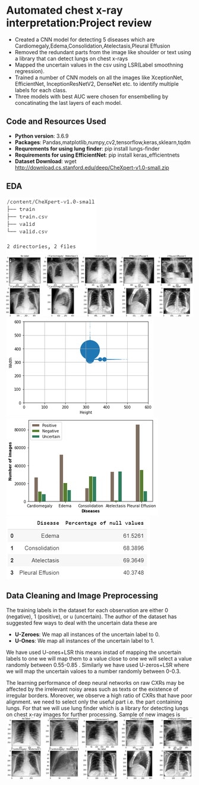# Automated chest x-ray interpretation:Project review
* Created a CNN model for detecting 5 diseases which are Cardiomegaly,Edema,Consolidation,Atelectasis,Pleural Effusion
* Removed the redundant parts from the image like shoulder or text using a library that can detect lungs on chest x-rays
* Mapped the uncertain values in the csv using LSR(Label smoothning regression).
* Trained a number of CNN models on all the images like XceptionNet, EfficientNet, InceptionResNetV2, DenseNet etc. to identify multiple labels for each class.
* Three models with best AUC were chosen for ensembelling by concatinating the last layers of each model.
## Code and Resources Used
* **Python version**: 3.6.9
* **Packages**: Pandas,matplotlib,numpy,cv2,tensorflow,keras,sklearn,tqdm
* **Requrements for using lung finder**: pip install lungs-finder
* **Requirements for using EfficientNet**: pip install keras_efficientnets
* **Dataset Download**: wget http://download.cs.stanford.edu/deep/CheXpert-v1.0-small.zip
## EDA 
![alt text](https://github.com/nins15/Automated-chest-x-ray-interpretation/blob/master/structureofdirectory.png "Structure of dataset directory")
![alt text](https://github.com/nins15/Automated-chest-x-ray-interpretation/blob/master/original%20images(1).png "Sample of images")
![alt text](https://github.com/nins15/Automated-chest-x-ray-interpretation/blob/master/Distribution%20of%20size.png "Size distribution of images")
![alt text](https://github.com/nins15/Automated-chest-x-ray-interpretation/blob/master/Distribution%20according%20to%20diseases.png "Distribution according to diseases")
![alt text](https://github.com/nins15/Automated-chest-x-ray-interpretation/blob/master/Percentageofnullvalues.png "Percentage of null values")

## Data Cleaning and Image Preprocessing
The training labels in the dataset for each observation are either 0 (negative), 1 (positive), or u (uncertain). The author of the dataset has suggested few ways to deal with the uncertain data these are 
* **U-Zeroes**: We map all instances of the uncertain label to 0.
* **U-Ones**: We map all instances of the uncertain label to 1.

We have used U-ones+LSR this means instad of mapping the uncertain labels to one we will map them to a value close to one we will select a value randomly between 0.55-0.85 . Similarly we have used U-zeros+LSR where we will map the uncertain valoes to a number randomly between 0-0.3.

The learning performance of deep neural networks on raw CXRs may be affected by the irrelevant noisy areas such as texts or the existence of irregular borders. Moreover, we observe a high ratio of CXRs that have poor alignment. we need to select only the useful part i.e. the part containing lungs. For that we will use lung finder which is a library for detecting lungs on chest x-ray images for further processing.
Sample of new images is
![alt text](https://github.com/nins15/Automated-chest-x-ray-interpretation/blob/master/lungfinder.png "Lung finder")
